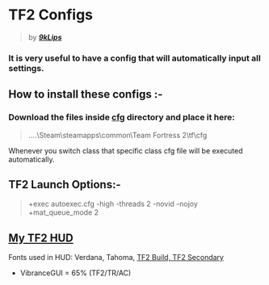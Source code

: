 # TF2 Configs
> by ***[9kLips](https://steamcommunity.com/id/9klips/)***

### It is very useful to have a config that will automatically input all settings.

## How to install these configs :-
### Download the files inside [cfg](cfg/) directory and place it here:
>....\Steam\steamapps\common\Team Fortress 2\tf\cfg

Whenever you switch class that specific class cfg file will be executed automatically.

## TF2 Launch Options:-
> +exec autoexec.cfg -high -threads 2 -novid -nojoy +mat_queue_mode 2

## [My TF2 HUD](https://toonhud.com/user/9klips/theme/WMTTGJS8)
Fonts used in HUD: Verdana, Tahoma, [TF2 Build, TF2 Secondary](https://drive.google.com/open?id=1QTBt_ALkdlWefR8AK5fvzZXo5iv5xM5Z)

* VibranceGUI = 65% (TF2/TR/AC)
